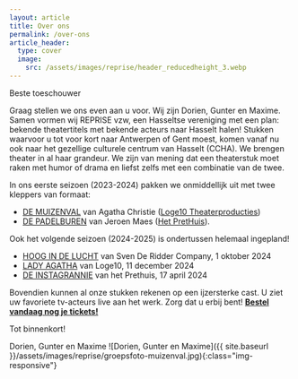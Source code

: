 ```yaml
---
layout: article
title: Over ons
permalink: /over-ons
article_header:
  type: cover
  image:
    src: /assets/images/reprise/header_reducedheight_3.webp
---
```


Beste toeschouwer

Graag stellen we ons even aan u voor. Wij zijn Dorien, Gunter en Maxime. Samen vormen wij REPRISE vzw, een Hasseltse vereniging met een plan: bekende theatertitels met bekende acteurs naar Hasselt halen!
Stukken waarvoor u tot voor kort naar Antwerpen of Gent moest, komen vanaf nu ook naar het gezellige culturele centrum van Hasselt (CCHA).
We brengen theater in al haar grandeur. We zijn van mening dat een theaterstuk moet raken met humor of drama en liefst zelfs met een combinatie van de twee.

In ons eerste seizoen (2023-2024) pakken we onmiddellijk uit met twee kleppers van formaat:
- [DE MUIZENVAL](/voorstellingen/de-muizenval) van Agatha Christie ([Loge10 Theaterproducties](https://www.loge10.be/))
- [DE PADELBUREN](/voorstellingen/de-padelburen) van Jeroen Maes ([Het PretHuis](https://www.prethuis.be/)).

Ook het volgende seizoen (2024-2025) is ondertussen helemaal ingepland!
- [HOOG IN DE LUCHT](/voorstellingen/hoog-in-de-lucht) van Sven De Ridder Company, 1 oktober 2024
- [LADY AGATHA](/voorstellingen/lady-agatha) van Loge10, 11 december 2024
- [DE INSTAGRANNIE](/voorstellingen/de-instagrannie) van het Prethuis, 17 april 2024

Bovendien kunnen al onze stukken rekenen op een ijzersterke cast. U ziet uw favoriete tv-acteurs live aan het werk.
Zorg dat u erbij bent! **[Bestel vandaag nog je tickets!](/tickets)**

Tot binnenkort!

Dorien, Gunter en Maxime
![Dorien, Gunter en Maxime]({{ site.baseurl }}/assets/images/reprise/groepsfoto-muizenval.jpg){:class="img-responsive"}
